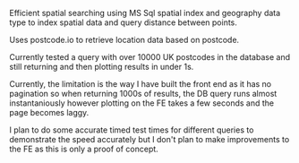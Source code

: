 Efficient spatial searching using MS Sql spatial index and geography data type to index spatial data and query distance between points. 

Uses postcode.io to retrieve location data based on postcode. 

Currently tested a query with over 10000 UK postcodes in the database and still returning and then plotting results in under 1s. 

Currently, the limitation is the way I have built the front end as it has no pagination so when returning 1000s of results, the DB query runs almost instantaniously however plotting on the FE takes a few seconds and the page becomes laggy. 

I plan to do some accurate timed test times for different queries to demonstrate the speed accurately but I don't plan to make improvements to the FE as this is only a proof of concept. 
